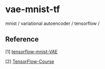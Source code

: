 # vae-mnist-tf

mnist / variational autoencoder / tensorflow /

## Reference

[1] [tensorflow-mnist-VAE](https://github.com/zyzisyz/tensorflow-mnist-VAE)

[2] [TensorFlow-Course](https://github.com/osforscience/TensorFlow-Course
)